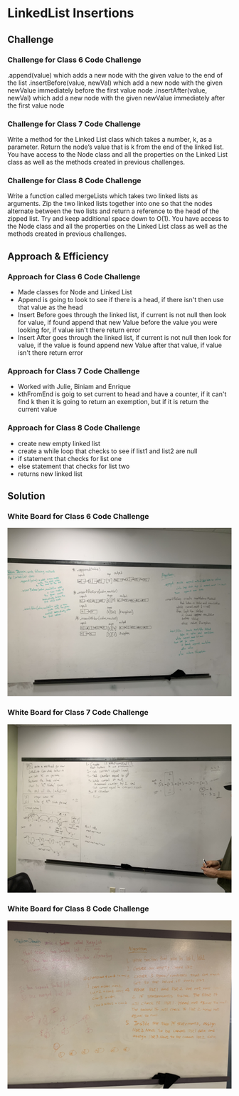 # LinkedList Insertions

## Challenge

### Challenge for Class 6 Code Challenge

.append(value) which adds a new node with the given value to the end of the list
.insertBefore(value, newVal) which add a new node with the given newValue immediately before the first value node
.insertAfter(value, newVal) which add a new node with the given newValue immediately after the first value node

### Challenge for Class 7 Code Challenge

Write a method for the Linked List class which takes a number, k, as a parameter. Return the node’s value that is k from the end of the linked list. You have access to the Node class and all the properties on the Linked List class as well as the methods created in previous challenges.

### Challenge for Class 8 Code Challenge

Write a function called mergeLists which takes two linked lists as arguments. Zip the two linked lists together into one so that the nodes alternate between the two lists and return a reference to the head of the zipped list. Try and keep additional space down to O(1). You have access to the Node class and all the properties on the Linked List class as well as the methods created in previous challenges.

## Approach & Efficiency

### Approach for Class 6 Code Challenge

- Made classes for Node and Linked List
- Append is going to look to see if there is a head, if there isn't then use that value as the head
- Insert Before goes through the linked list, if current is not null then look for value, if found append that new Value before the value you were looking for, if value isn't there return error
- Insert After goes through the linked list, if current is not null then look for value, if the value is found append new Value after that value, if value isn't there return error

### Approach for Class 7 Code Challenge

- Worked with Julie, Biniam and Enrique
- kthFromEnd is goig to set current to head and have a counter, if it can't find k then it is going to return an exemption, but if it is return the current value

### Approach for Class 8 Code Challenge

- create new empty linked list
- create a while loop that checks to see if list1 and list2 are null
- if statement that checks for list one
- else statement that checks for list two
- returns new linked list

## Solution

### White Board for Class 6 Code Challenge

![whiteboardimageclass6](./assets/ll-insertions.jpeg)

### White Board for Class 7 Code Challenge

![whiteboardimageclass7](./assets/codechallenge7.jpeg)

### White Board for Class 8 Code Challenge

![whiteboardimageclass8](./assets/ll-merge.jpeg)
